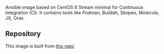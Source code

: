 Ansible image based on CentOS 8 Stream minimal for Continuous Integration (CI). It contains tools like Podman, Buildah, Skopeo, Molecule, JX, Oras.

## Repository
This image is built from [this repo](https://github.com/krestomatio/container_builder/tree/master/ci/ansible-podman-ci)
